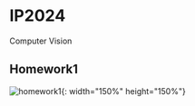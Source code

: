 # IP2024
Computer Vision
## Homework1
![homework1](https://github.com/user-attachments/assets/31671327-c108-492a-8d29-a8c234a4cf9d){: width="150%" height="150%"}

